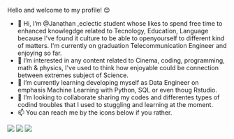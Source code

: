 Hello and welcome to my profile! 😊

- 👋 Hi, I’m @Janathan ,eclectic student whose likes to spend free time to enhanced knowlegdge related to Tecnology, Education, Language because I've found it culture
to be able to openyourself to different kind of matters. I'm currently on graduation Telecommunication Engineer and enjoying so far.
- 👀 I’m interested in any content related to Cinema, coding, programming, math & physics, I've used to think how enjoyable could be connection between extremes subject
of Science.
- 🌱 I’m currently learning developing myself as Data Engineer on emphasis Machine Learning with Python, SQL or even thoug Rstudio.
- 💞️ I’m looking to collaborate sharing my codes and differentes types of codind troubles that I used to stuggling and learning at the moment.
- 📫 You can reach me by the icons below if you rather.

<div>
  <a href ="https://mail.google.com/mail/u/0/#inbox?compose=GTvVlcRzDflkLtjMwBvkNscnbBfGNvmcsptcBqgLmfqtDdqSCTMgVXRXpbrWGbqvVSxGZqjvPrPTp" target ="_blank"><img src= "https://img.shields.io/badge/Gmail-D14836?style=for-the-badge&logo=gmail&logoColor=white" target="_blank"></a>
  <a href ="https://www.linkedin.com/in/janathan-studentejunior-271b07182/" target ="_blank"><img src= "https://img.shields.io/badge/LinkedIn-0077B5?style=for-the-badge&logo=linkedin&logoColor=white" target="_blank"></a>
  <a href ="https://www.instagram.com/janathan_junior/" target ="_blank"><img src= "https://img.shields.io/badge/Instagram-E4405F?style=for-the-badge&logo=instagram&logoColor=white" target="_blank"></a>
 
 
</div>

